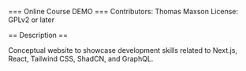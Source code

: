 === Online Course DEMO ===
Contributors: Thomas Maxson
License: GPLv2 or later


== Description ==

Conceptual website to showcase development skills related to Next.js, React, Tailwind CSS, ShadCN, and GraphQL.